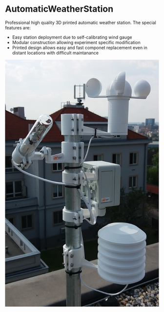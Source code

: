# AutomaticWeatherStation
Professional high quality 3D printed automatic weather station.  The special features are: 

* Easy station deployment due to self-calibrating wind gauge
* Modular construction allowing experiment specific modification
* Printed design allows easy and fast componet replacement even in distant locations with difficult maintanance

<img src="https://raw.githubusercontent.com/UniversalScientificTechnologies/AutomaticWeatherStation/master/AWS03A_Small.jpg" width="800" />
